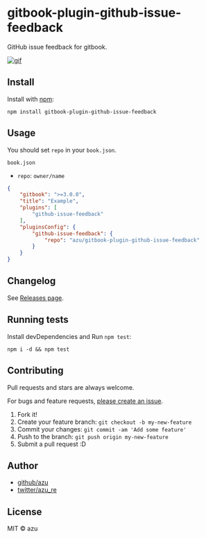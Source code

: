 # gitbook-plugin-github-issue-feedback

GitHub issue feedback for gitbook.

[![gif](https://media.giphy.com/media/3o7btYpgJvLlhkJMfC/giphy.gif)](http://www.giphy.com/gifs/3o7btYpgJvLlhkJMfC)

## Install

Install with [npm](https://www.npmjs.com/):

    npm install gitbook-plugin-github-issue-feedback

## Usage

You should set `repo` in your `book.json`.

`book.json`

- `repo`: `owner/name`

```json
{
    "gitbook": ">=3.0.0",
    "title": "Example",
    "plugins": [
        "github-issue-feedback"
    ],
    "pluginsConfig": {
        "github-issue-feedback": {
            "repo": "azu/gitbook-plugin-github-issue-feedback"
        }
    }
}
```

## Changelog

See [Releases page](https://github.com/azu/gitbook-plugin-github-issue-feedback/releases).

## Running tests

Install devDependencies and Run `npm test`:

    npm i -d && npm test

## Contributing

Pull requests and stars are always welcome.

For bugs and feature requests, [please create an issue](https://github.com/azu/gitbook-plugin-github-issue-feedback/issues).

1. Fork it!
2. Create your feature branch: `git checkout -b my-new-feature`
3. Commit your changes: `git commit -am 'Add some feature'`
4. Push to the branch: `git push origin my-new-feature`
5. Submit a pull request :D

## Author

- [github/azu](https://github.com/azu)
- [twitter/azu_re](https://twitter.com/azu_re)

## License

MIT © azu
